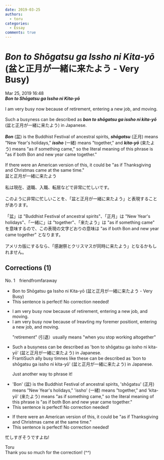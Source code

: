 ```yaml
---
date: 2019-03-25
authors:
  - toru
categories:
  - Essay
comments: true
---
```


# <strong><em>Bon to Shōgatsu ga Issho ni Kita-yō</strong></em> (盆と正月が一緒に来たよう - Very Busy)
<div class="date">Mar 25, 2019 16:48</div>
<div id="post"><div id="body_show_ori">
<strong><em>Bon to Shōgatsu ga Issho ni Kita-yō</strong></em><br/><br/>I am very busy now because of retirement, entering a new job, and moving.<br/><br/>Such a busyness can be described as <strong><em>bon to shōgatsu ga issho ni kita-yō</em></strong> (盆と正月が一緒に来たよう) in Japanese.<br/><br/><strong><em>Bon</em></strong> (盆) is the Buddhist Festival of ancestral spirits, <strong><em>shōgatsu</em></strong> (正月) means "New Year's holidays," <strong><em>issho</em></strong> (一緒) means "together," and <strong><em>kita-yō</em></strong> (来たよう) means "as if something came," so the literal meaning of this phrase is "as if both Bon and new year came together."<br/><br/>If there were an American version of this, it could be "as if Thanksgiving and Christmas came at the same time."
</div></div>

<!-- more -->

<div id="post_ja"><div id="body_show_mo">
盆と正月が一緒に来たよう<br/><br/>私は現在、退職、入職、転居などで非常に忙しいです。<br/><br/>このように非常に忙しいことを、「盆と正月が一緒に来たよう」と表現することがあります。<br/><br/>「盆」は "Buddhist Festival of ancestral spirits"、「正月」は "New Year's holidays"、「一緒に」は "together"、「来たよう」は "as if something came" を意味するので、この表現の文字どおりの意味は "as if both Bon and new year came together" となります。<br/><br/>アメリカ版にするなら、「感謝祭とクリスマスが同時に来たよう」となるかもしれません。
</div></div>

## Corrections (1)
<div id="block"><div class="first_name"> No. 1　<span class="just_name">friendfromfaraway</span></div><div id="block2">
<ul class="correction_field">
<li class="incorrect">Bon to Shōgatsu ga Issho ni Kita-yō (盆と正月が一緒に来たよう - Very Busy)</li>
<li class="corrected perfect">This sentence is perfect! No correction needed!</li>
</ul>
<ul class="correction_field">
<li class="incorrect">I am very busy now because of retirement, entering a new job, and moving.</li>
<li class="corrected correct">
I am very busy now because of <span class="f_red">l</span><span class="f_gray"><span class="sline">r</span></span>e<span class="f_red">av</span><span class="f_gray"><span class="sline">t</span></span>i<span class="f_red">ng my fo</span>r<span class="f_gray"><span class="sline">e</span></span>me<span class="f_red">r positio</span>n<span class="f_gray"><span class="sline">t</span></span>, entering a new job, and moving.
<p class="correction_comment">"retirement" (引退）usually means "when you stop working altogether"</p>
</li>
</ul>
<ul class="correction_field">
<li class="incorrect">Such a busyness can be described as 'bon to shōgatsu ga issho ni kita-yō' (盆と正月が一緒に来たよう) in Japanese.</li>
<li class="corrected correct">
<span class="f_red">Franti</span><span class="f_gray"><span class="sline">Su</span></span>c<span class="f_gray"><span class="sline">h </span></span>a<span class="f_red">lly</span> busy<span class="f_red"> tim</span><span class="f_gray"><span class="sline">n</span></span>es<span class="f_red"> like the</span>s<span class="f_red">e</span> can be described as 'bon to shōgatsu ga issho ni kita-yō' (盆と正月が一緒に来たよう) in Japanese.
<p class="correction_comment">Just another way to phrase it!</p>
</li>
</ul>
<ul class="correction_field">
<li class="incorrect">'Bon' (盆) is the Buddhist Festival of ancestral spirits, 'shōgatsu' (正月) means "New Year's holidays," 'issho' (一緒) means "together," and 'kita-yō' (来たよう) means "as if something came," so the literal meaning of this phrase is "as if both Bon and new year came together."</li>
<li class="corrected perfect">This sentence is perfect! No correction needed!</li>
</ul>
<ul class="correction_field">
<li class="incorrect">If there were an American version of this, it could be "as if Thanksgiving and Christmas came at the same time."</li>
<li class="corrected perfect">This sentence is perfect! No correction needed!</li>
</ul>
<p class="comment_small">
 忙しすぎそうですよね!
</p>

</div><div class="name"><span class="just_name">Toru</span><br>
Thank you so much for the correction! (^^)
</div>
</div>
